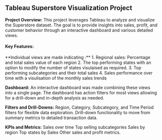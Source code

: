 <h2>Tableau Superstore Visualization Project</h2>

**Project Overview:**
This project leverages Tableau to analyze and visualize the Superstore dataset. 
The goal is to provide insights into sales, profit, and customer behavior through an interactive dashboard and various detailed views.

<h4>Key Features:</h4>
**Individual views are made indicating :**
1. Regional sales: Percentage and total sales value of each region
2. The top performing states with an option to modify the number of states visulaised as required.
3. Top performing subcategories and their total sales
4. Sales performance over time with a visulisation of the monthly sales trends

**Dashboard:**
An interactive dashboard was made combining these views into a single page.
The dashboard has action filters for most views allowing for a drill-down and in-depth analysis as needed.

**Filters and Drill-Downs:**
Region, Category, Subcategory, and Time Period filters for flexible data exploration.
Drill-down functionality to move from summary metrics to detailed transaction data.

**KPIs and Metrics:**
Sales over time
Top selling subcategories
Sales by region
Top states by Sales
Other sales and profit metrics.
